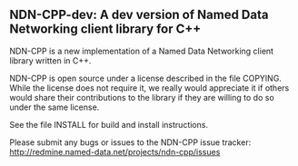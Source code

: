 NDN-CPP-dev:  A dev version of Named Data Networking client library for C++
---------------------------------------------------------------------------

NDN-CPP is a new implementation of a Named Data Networking client library written in C++.
	
NDN-CPP is open source under a license described in the file COPYING.  While the license
does not require it, we really would appreciate it if others would share their
contributions to the library if they are willing to do so under the same license. 

See the file INSTALL for build and install instructions.

Please submit any bugs or issues to the NDN-CPP issue tracker:
http://redmine.named-data.net/projects/ndn-cpp/issues


